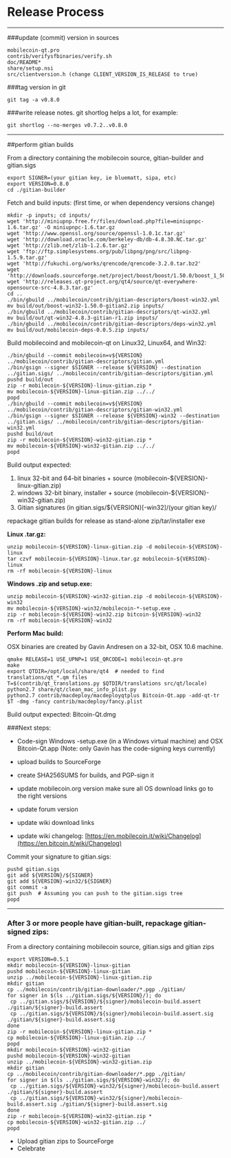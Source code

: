 Release Process
====================

* * *

###update (commit) version in sources


	mobilecoin-qt.pro
	contrib/verifysfbinaries/verify.sh
	doc/README*
	share/setup.nsi
	src/clientversion.h (change CLIENT_VERSION_IS_RELEASE to true)

###tag version in git

	git tag -a v0.8.0

###write release notes. git shortlog helps a lot, for example:

	git shortlog --no-merges v0.7.2..v0.8.0

* * *

##perform gitian builds

 From a directory containing the mobilecoin source, gitian-builder and gitian.sigs
  
	export SIGNER=(your gitian key, ie bluematt, sipa, etc)
	export VERSION=0.8.0
	cd ./gitian-builder

 Fetch and build inputs: (first time, or when dependency versions change)

	mkdir -p inputs; cd inputs/
	wget 'http://miniupnp.free.fr/files/download.php?file=miniupnpc-1.6.tar.gz' -O miniupnpc-1.6.tar.gz
	wget 'http://www.openssl.org/source/openssl-1.0.1c.tar.gz'
	wget 'http://download.oracle.com/berkeley-db/db-4.8.30.NC.tar.gz'
	wget 'http://zlib.net/zlib-1.2.6.tar.gz'
	wget 'ftp://ftp.simplesystems.org/pub/libpng/png/src/libpng-1.5.9.tar.gz'
	wget 'http://fukuchi.org/works/qrencode/qrencode-3.2.0.tar.bz2'
	wget 'http://downloads.sourceforge.net/project/boost/boost/1.50.0/boost_1_50_0.tar.bz2'
	wget 'http://releases.qt-project.org/qt4/source/qt-everywhere-opensource-src-4.8.3.tar.gz'
	cd ..
	./bin/gbuild ../mobilecoin/contrib/gitian-descriptors/boost-win32.yml
	mv build/out/boost-win32-1.50.0-gitian2.zip inputs/
	./bin/gbuild ../mobilecoin/contrib/gitian-descriptors/qt-win32.yml
	mv build/out/qt-win32-4.8.3-gitian-r1.zip inputs/
	./bin/gbuild ../mobilecoin/contrib/gitian-descriptors/deps-win32.yml
	mv build/out/mobilecoin-deps-0.0.5.zip inputs/

 Build mobilecoind and mobilecoin-qt on Linux32, Linux64, and Win32:
  
	./bin/gbuild --commit mobilecoin=v${VERSION} ../mobilecoin/contrib/gitian-descriptors/gitian.yml
	./bin/gsign --signer $SIGNER --release ${VERSION} --destination ../gitian.sigs/ ../mobilecoin/contrib/gitian-descriptors/gitian.yml
	pushd build/out
	zip -r mobilecoin-${VERSION}-linux-gitian.zip *
	mv mobilecoin-${VERSION}-linux-gitian.zip ../../
	popd
	./bin/gbuild --commit mobilecoin=v${VERSION} ../mobilecoin/contrib/gitian-descriptors/gitian-win32.yml
	./bin/gsign --signer $SIGNER --release ${VERSION}-win32 --destination ../gitian.sigs/ ../mobilecoin/contrib/gitian-descriptors/gitian-win32.yml
	pushd build/out
	zip -r mobilecoin-${VERSION}-win32-gitian.zip *
	mv mobilecoin-${VERSION}-win32-gitian.zip ../../
	popd

  Build output expected:

  1. linux 32-bit and 64-bit binaries + source (mobilecoin-${VERSION}-linux-gitian.zip)
  2. windows 32-bit binary, installer + source (mobilecoin-${VERSION}-win32-gitian.zip)
  3. Gitian signatures (in gitian.sigs/${VERSION}[-win32]/(your gitian key)/

repackage gitian builds for release as stand-alone zip/tar/installer exe

**Linux .tar.gz:**

	unzip mobilecoin-${VERSION}-linux-gitian.zip -d mobilecoin-${VERSION}-linux
	tar czvf mobilecoin-${VERSION}-linux.tar.gz mobilecoin-${VERSION}-linux
	rm -rf mobilecoin-${VERSION}-linux

**Windows .zip and setup.exe:**

	unzip mobilecoin-${VERSION}-win32-gitian.zip -d mobilecoin-${VERSION}-win32
	mv mobilecoin-${VERSION}-win32/mobilecoin-*-setup.exe .
	zip -r mobilecoin-${VERSION}-win32.zip bitcoin-${VERSION}-win32
	rm -rf mobilecoin-${VERSION}-win32

**Perform Mac build:**

  OSX binaries are created by Gavin Andresen on a 32-bit, OSX 10.6 machine.

	qmake RELEASE=1 USE_UPNP=1 USE_QRCODE=1 mobilecoin-qt.pro
	make
	export QTDIR=/opt/local/share/qt4  # needed to find translations/qt_*.qm files
	T=$(contrib/qt_translations.py $QTDIR/translations src/qt/locale)
	python2.7 share/qt/clean_mac_info_plist.py
	python2.7 contrib/macdeploy/macdeployqtplus Bitcoin-Qt.app -add-qt-tr $T -dmg -fancy contrib/macdeploy/fancy.plist

 Build output expected: Bitcoin-Qt.dmg

###Next steps:

* Code-sign Windows -setup.exe (in a Windows virtual machine) and
  OSX Bitcoin-Qt.app (Note: only Gavin has the code-signing keys currently)

* upload builds to SourceForge

* create SHA256SUMS for builds, and PGP-sign it

* update mobilecoin.org version
  make sure all OS download links go to the right versions

* update forum version

* update wiki download links

* update wiki changelog: [https://en.mobilecoin.it/wiki/Changelog](https://en.bitcoin.it/wiki/Changelog)

Commit your signature to gitian.sigs:

	pushd gitian.sigs
	git add ${VERSION}/${SIGNER}
	git add ${VERSION}-win32/${SIGNER}
	git commit -a
	git push  # Assuming you can push to the gitian.sigs tree
	popd

-------------------------------------------------------------------------

### After 3 or more people have gitian-built, repackage gitian-signed zips:

From a directory containing mobilecoin source, gitian.sigs and gitian zips

	export VERSION=0.5.1
	mkdir mobilecoin-${VERSION}-linux-gitian
	pushd mobilecoin-${VERSION}-linux-gitian
	unzip ../mobilecoin-${VERSION}-linux-gitian.zip
	mkdir gitian
	cp ../mobilecoin/contrib/gitian-downloader/*.pgp ./gitian/
	for signer in $(ls ../gitian.sigs/${VERSION}/); do
	 cp ../gitian.sigs/${VERSION}/${signer}/mobilecoin-build.assert ./gitian/${signer}-build.assert
	 cp ../gitian.sigs/${VERSION}/${signer}/mobilecoin-build.assert.sig ./gitian/${signer}-build.assert.sig
	done
	zip -r mobilecoin-${VERSION}-linux-gitian.zip *
	cp mobilecoin-${VERSION}-linux-gitian.zip ../
	popd
	mkdir mobilecoin-${VERSION}-win32-gitian
	pushd mobilecoin-${VERSION}-win32-gitian
	unzip ../mobilecoin-${VERSION}-win32-gitian.zip
	mkdir gitian
	cp ../mobilecoin/contrib/gitian-downloader/*.pgp ./gitian/
	for signer in $(ls ../gitian.sigs/${VERSION}-win32/); do
	 cp ../gitian.sigs/${VERSION}-win32/${signer}/mobilecoin-build.assert ./gitian/${signer}-build.assert
	 cp ../gitian.sigs/${VERSION}-win32/${signer}/mobilecoin-build.assert.sig ./gitian/${signer}-build.assert.sig
	done
	zip -r mobilecoin-${VERSION}-win32-gitian.zip *
	cp mobilecoin-${VERSION}-win32-gitian.zip ../
	popd

- Upload gitian zips to SourceForge
- Celebrate 
